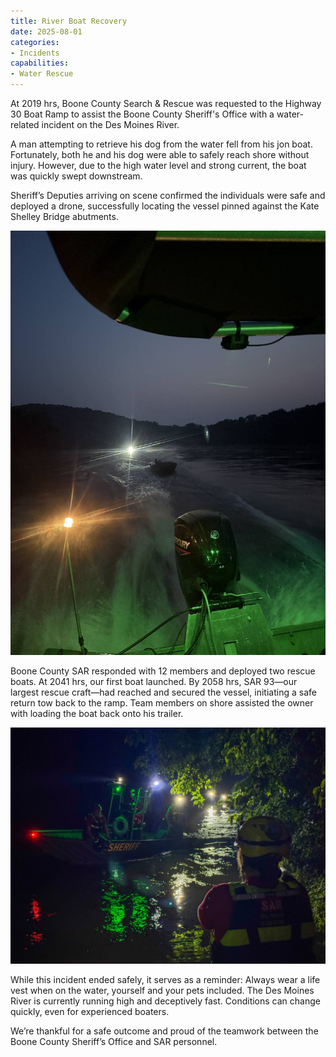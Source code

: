 ```yaml
---
title: River Boat Recovery
date: 2025-08-01
categories:
- Incidents
capabilities:
- Water Rescue
---
```


At 2019 hrs, Boone County Search & Rescue was requested to the Highway 30 Boat Ramp to assist the Boone County Sheriff's Office with a water-related incident on the Des Moines River.

A man attempting to retrieve his dog from the water fell from his jon boat. Fortunately, both he and his dog were able to safely reach shore without injury. However, due to the high water level and strong current, the boat was quickly swept downstream.

Sheriff’s Deputies arriving on scene confirmed the individuals were safe and deployed a drone, successfully locating the vessel pinned against the Kate Shelley Bridge abutments.

![Boat under tow](526577659_1269015271687419_1453716529302259547_n.jpg "The lost boat being towed back to the landing.")

Boone County SAR responded with 12 members and deployed two rescue boats. At 2041 hrs, our first boat launched. By 2058 hrs, SAR 93—our largest rescue craft—had reached and secured the vessel, initiating a safe return tow back to the ramp. Team members on shore assisted the owner with loading the boat back onto his trailer.

![Preparing to dock](526550996_1269015441687402_3971545430552289890_n.jpg "SAR 93 preparing to dock.")

While this incident ended safely, it serves as a reminder: Always wear a life vest when on the water, yourself and your pets included. The Des Moines River is currently running high and deceptively fast. Conditions can change quickly, even for experienced boaters.

We’re thankful for a safe outcome and proud of the teamwork between the Boone County Sheriff’s Office and SAR personnel.
